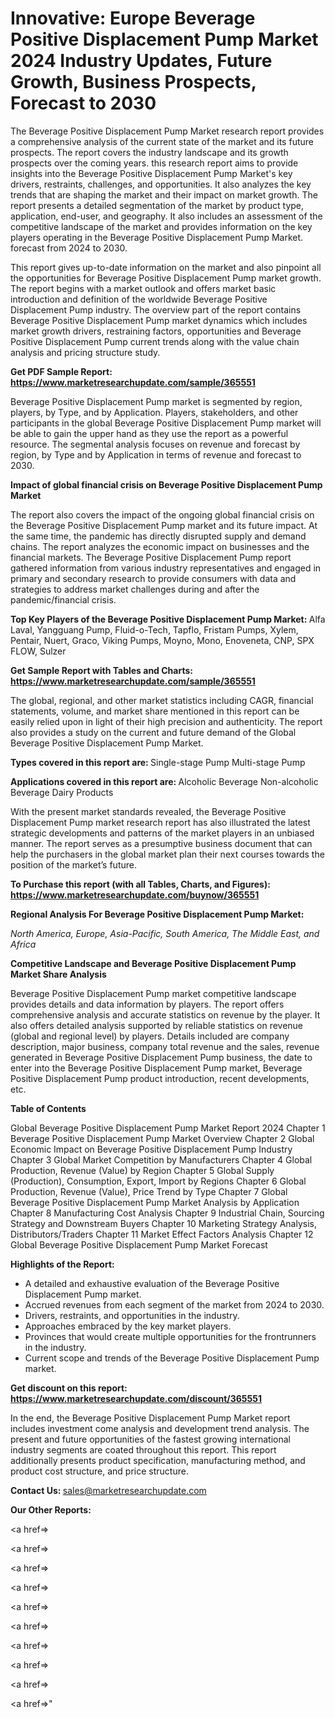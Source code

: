 # Innovative: Europe Beverage Positive Displacement Pump Market 2024 Industry Updates, Future Growth, Business Prospects, Forecast to 2030

The Beverage Positive Displacement Pump Market research report provides a comprehensive analysis of the current state of the market and its future prospects. The report covers the industry landscape and its growth prospects over the coming years. this research report aims to provide insights into the Beverage Positive Displacement Pump Market's key drivers, restraints, challenges, and opportunities. It also analyzes the key trends that are shaping the market and their impact on market growth. The report presents a detailed segmentation of the market by product type, application, end-user, and geography. It also includes an assessment of the competitive landscape of the market and provides information on the key players operating in the Beverage Positive Displacement Pump Market. forecast from 2024 to 2030.

This report gives up-to-date information on the market and also pinpoint all the opportunities for Beverage Positive Displacement Pump market growth. The report begins with a market outlook and offers market basic introduction and definition of the worldwide Beverage Positive Displacement Pump industry. The overview part of the report contains Beverage Positive Displacement Pump market dynamics which includes market growth drivers, restraining factors, opportunities and Beverage Positive Displacement Pump current trends along with the value chain analysis and pricing structure study.

<strong><b>Get PDF Sample Report: <a href=https://www.marketresearchupdate.com/sample/365551>https://www.marketresearchupdate.com/sample/365551</a></b></strong>

Beverage Positive Displacement Pump market is segmented by region, players, by Type, and by Application. Players, stakeholders, and other participants in the global Beverage Positive Displacement Pump market will be able to gain the upper hand as they use the report as a powerful resource. The segmental analysis focuses on revenue and forecast by region, by Type and by Application in terms of revenue and forecast to 2030.

<strong><b>Impact of global financial crisis on Beverage Positive Displacement Pump Market</b></strong>

The report also covers the impact of the ongoing global financial crisis on the Beverage Positive Displacement Pump market and its future impact. At the same time, the pandemic has directly disrupted supply and demand chains. The report analyzes the economic impact on businesses and the financial markets. The Beverage Positive Displacement Pump report gathered information from various industry representatives and engaged in primary and secondary research to provide consumers with data and strategies to address market challenges during and after the pandemic/financial crisis.

<strong><b>Top Key Players of the Beverage Positive Displacement Pump Market:
</b></strong>Alfa Laval, Yangguang Pump, Fluid-o-Tech, Tapflo, Fristam Pumps, Xylem, Pentair, Nuert, Graco, Viking Pumps, Moyno, Mono, Enoveneta, CNP, SPX FLOW, Sulzer<strong><b>
</b></strong>

<strong><b>Get Sample Report with Tables and Charts: <a href=https://www.marketresearchupdate.com/sample/365551>https://www.marketresearchupdate.com/sample/365551</a></b></strong>

The global, regional, and other market statistics including CAGR, financial statements, volume, and market share mentioned in this report can be easily relied upon in light of their high precision and authenticity. The report also provides a study on the current and future demand of the Global Beverage Positive Displacement Pump Market.

<strong><b>Types covered in this report are:
</b></strong>Single-stage Pump
Multi-stage Pump<strong><b>
</b></strong>

<strong><b>Applications covered in this report are:
</b></strong>Alcoholic Beverage
Non-alcoholic Beverage
Dairy Products<strong><b>
</b></strong>

With the present market standards revealed, the Beverage Positive Displacement Pump market research report has also illustrated the latest strategic developments and patterns of the market players in an unbiased manner. The report serves as a presumptive business document that can help the purchasers in the global market plan their next courses towards the position of the market’s future.

<strong><b>To Purchase this report (with all Tables, Charts, and Figures): <a href=https://www.marketresearchupdate.com/buynow/365551>https://www.marketresearchupdate.com/buynow/365551</a></b></strong>

<strong><b>Regional Analysis For Beverage Positive Displacement Pump Market:</b></strong>

<em><i>North America, Europe, Asia-Pacific, South America, The Middle East, and Africa</i></em>

<strong><b>Competitive Landscape and Beverage Positive Displacement Pump Market Share Analysis</b></strong>

Beverage Positive Displacement Pump market competitive landscape provides details and data information by players. The report offers comprehensive analysis and accurate statistics on revenue by the player. It also offers detailed analysis supported by reliable statistics on revenue (global and regional level) by players. Details included are company description, major business, company total revenue and the sales, revenue generated in Beverage Positive Displacement Pump business, the date to enter into the Beverage Positive Displacement Pump market, Beverage Positive Displacement Pump product introduction, recent developments, etc.

<strong><b>Table of Contents</b></strong>

Global Beverage Positive Displacement Pump Market Report 2024
Chapter 1 Beverage Positive Displacement Pump Market Overview
Chapter 2 Global Economic Impact on Beverage Positive Displacement Pump Industry
Chapter 3 Global Market Competition by Manufacturers
Chapter 4 Global Production, Revenue (Value) by Region
Chapter 5 Global Supply (Production), Consumption, Export, Import by Regions
Chapter 6 Global Production, Revenue (Value), Price Trend by Type
Chapter 7 Global Beverage Positive Displacement Pump Market Analysis by Application
Chapter 8 Manufacturing Cost Analysis
Chapter 9 Industrial Chain, Sourcing Strategy and Downstream Buyers
Chapter 10 Marketing Strategy Analysis, Distributors/Traders
Chapter 11 Market Effect Factors Analysis
Chapter 12 Global Beverage Positive Displacement Pump Market Forecast

<strong><b>Highlights of the Report:</b></strong>

- A detailed and exhaustive evaluation of the Beverage Positive Displacement Pump market.
- Accrued revenues from each segment of the market from 2024 to 2030.
- Drivers, restraints, and opportunities in the industry.
- Approaches embraced by the key market players.
- Provinces that would create multiple opportunities for the frontrunners in the industry.
- Current scope and trends of the Beverage Positive Displacement Pump market.

<strong><b>Get discount on this report: <a href=https://www.marketresearchupdate.com/discount/365551>https://www.marketresearchupdate.com/discount/365551</a></b></strong>

In the end, the Beverage Positive Displacement Pump Market report includes investment come analysis and development trend analysis. The present and future opportunities of the fastest growing international industry segments are coated throughout this report. This report additionally presents product specification, manufacturing method, and product cost structure, and price structure.

<strong><b>Contact Us:
</b></strong>sales@marketresearchupdate.com

<strong>Our Other Reports:</strong>

<a href=></a>

<a href=></a>

<a href=></a>

<a href=></a>

<a href=></a>

<a href=></a>

<a href=></a>

<a href=></a>

<a href=></a>

<a href=></a>"
